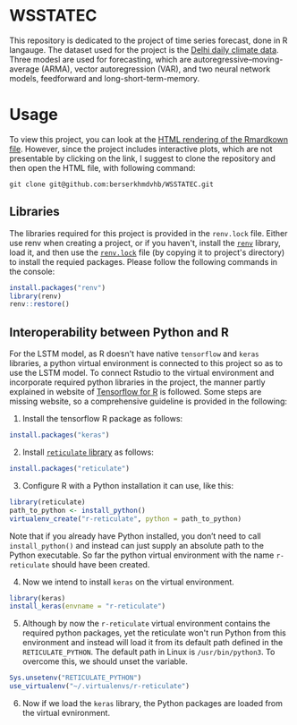 # WSSTATEC
This repository is dedicated to the project of time series forecast, done in R langauge.
The dataset used for the project is the [Delhi daily climate data](https://www.kaggle.com/datasets/sumanthvrao/daily-climate-time-series-data).
Three modesl are used for forecasting, which are autoregressive–moving-average (ARMA), vector autoregression (VAR), and two neural network models, feedforward and long-short-term-memory.




# Usage

To view this project, you can look at the [HTML rendering of the Rmardkown file](https://htmlpreview.github.io/?https://raw.githubusercontent.com/berserkhmdvhb/WSSTATEC/main/ts1.html).
However, since the project includes interactive plots, which are not presentable by clicking on the link, I suggest to clone the repository and then open the HTML file, with following command:

```
git clone git@github.com:berserkhmdvhb/WSSTATEC.git
```


## Libraries
The libraries required for this project is provided in the `renv.lock` file. Either use renv when creating a project, or if you haven't, install the [`renv`](https://rstudio.github.io/renv/articles/renv.html) library, load it, and then use the [`renv.lock`](https://github.com/berserkhmdvhb/WSSTATEC/blob/main/renv.lock) file (by copying it to project's directory) to install the requied packages. Please follow the following commands in the console:

```r
install.packages("renv")
library(renv)
renv::restore()
```

##  Interoperability between Python and R 
For the LSTM model, as R doesn't have native `tensorflow` and `keras` libraries, a python virtual environment is connected to this project so as to use the LSTM model. To connect Rstudio to the virtual environment and incorporate required python libraries in the project, the manner partly explained in website of [Tensorflow for R](https://tensorflow.rstudio.com/install/) is followed. Some steps are missing website, so a comprehensive guideline is provided in the following:

1. Install the tensorflow R package as follows:

```r
install.packages("keras")
```

2. Install [`reticulate` library](https://rstudio.github.io/reticulate/) as follows:

```r
install.packages("reticulate")
```

3. Configure R with a Python installation it can use, like this:

```r
library(reticulate)
path_to_python <- install_python()
virtualenv_create("r-reticulate", python = path_to_python)
```
Note that if you already have Python installed, you don’t need to call `install_python()` and instead can just supply an absolute path to the Python executable.
So far the python virtual environment with the name `r-reticulate` should have been created.

4. Now we intend to install `keras` on the virtual environment.

```r
library(keras)
install_keras(envname = "r-reticulate")
```

5. Although by now the `r-reticulate` virtual environment contains the required python packages, yet the reticulate won't run Python from this environment and instead will load it from its default path defined in the `RETICULATE_PYTHON`. The default path in Linux is `/usr/bin/python3`. To overcome this, we should unset the variable.

```r
Sys.unsetenv("RETICULATE_PYTHON") 
use_virtualenv("~/.virtualenvs/r-reticulate")
```

6. Now if we load the `keras` library, the Python packages are loaded from the virtual evnironment.



